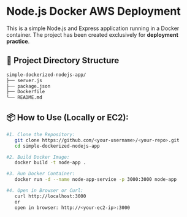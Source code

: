# Node.js Docker AWS Deployment

This is a simple Node.js and Express application running in a Docker container. The project has been created exclusively for **deployment practice**.

## 📁 Project Directory Structure
```bash
simple-dockerized-nodejs-app/
├── server.js
├── package.json
├── Dockerfile
└── README.md
```

## 📦 How to Use (Locally or EC2):
```bash
#1. Clone the Repository:
   git clone https://github.com/<your-username>/<your-repo>.git
   cd simple-dockerized-nodejs-app

#2. Build Docker Image:
   docker build -t node-app .

#3. Run Docker Container:
   docker run -d --name node-app-service -p 3000:3000 node-app

#4. Open in Browser or Curl:
   curl http://localhost:3000
   or
   open in browser: http://<your-ec2-ip>:3000
